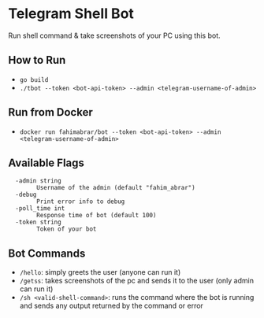 # Telegram Shell Bot

Run shell command & take screenshots of your PC using this bot.

## How to Run
- `go build`
- `./tbot --token <bot-api-token> --admin <telegram-username-of-admin>`

## Run from Docker
- `docker run fahimabrar/bot --token <bot-api-token> --admin <telegram-username-of-admin>`

## Available Flags

```
  -admin string
        Username of the admin (default "fahim_abrar")
  -debug
        Print error info to debug
  -poll_time int
        Response time of bot (default 100)
  -token string
        Token of your bot
```
## Bot Commands

- `/hello`: simply greets the user (anyone can run it)
- `/getss`: takes screenshots of the pc and sends it to the user (only admin can run it)
- `/sh <valid-shell-command>`: runs the command where the bot is running and sends any output returned by the command or error
 